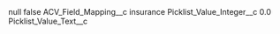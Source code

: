 <?xml version="1.0" encoding="UTF-8"?>
<CustomMetadata xmlns="http://soap.sforce.com/2006/04/metadata" xmlns:xsi="http://www.w3.org/2001/XMLSchema-instance" xmlns:xsd="http://www.w3.org/2001/XMLSchema">
    <label>null</label>
    <protected>false</protected>
    <values>
        <field>ACV_Field_Mapping__c</field>
        <value xsi:type="xsd:string">insurance</value>
    </values>
    <values>
        <field>Picklist_Value_Integer__c</field>
        <value xsi:type="xsd:double">0.0</value>
    </values>
    <values>
        <field>Picklist_Value_Text__c</field>
        <value xsi:nil="true"/>
    </values>
</CustomMetadata>
